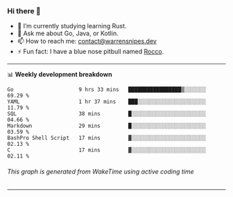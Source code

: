 ### Hi there 👋

- 🌱 I’m currently studying learning Rust.
- 💬 Ask me about Go, Java, or Kotlin.
- 📫 How to reach me: contact@warrensnipes.dev
- ⚡ Fun fact: I have a blue nose pitbull named [Rocco](https://i.imgur.com/iLsSCKu.jpg).

-------

📊 **Weekly development breakdown**
<!--START_SECTION:waka-->

```text
Go                     9 hrs 33 mins   █████████████████▒░░░░░░░   69.29 %
YAML                   1 hr 37 mins    ███░░░░░░░░░░░░░░░░░░░░░░   11.79 %
SQL                    38 mins         █░░░░░░░░░░░░░░░░░░░░░░░░   04.66 %
Markdown               29 mins         █░░░░░░░░░░░░░░░░░░░░░░░░   03.59 %
BashPro Shell Script   17 mins         ▓░░░░░░░░░░░░░░░░░░░░░░░░   02.13 %
C                      17 mins         ▓░░░░░░░░░░░░░░░░░░░░░░░░   02.11 %
```

<!--END_SECTION:waka-->
###### *This graph is generated from WakeTime using active coding time*
-------

